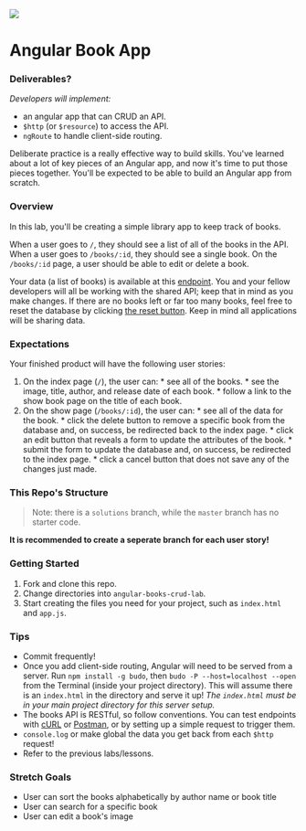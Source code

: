 <!--
Location: SF
-->

![](https://ga-dash.s3.amazonaws.com/production/assets/logo-9f88ae6c9c3871690e33280fcf557f33.png)

# Angular Book App

### Deliverables?
<!-- specific/measurable goal for students to achieve -->
*Developers will implement:*

- an angular app that can CRUD an API.
- `$http` (or `$resource`) to access the API.
- `ngRoute` to handle client-side routing.


Deliberate practice is a really effective way to build skills. You've learned about a lot of key pieces of an Angular app, and now it's time to put those pieces together.  You'll be expected to be able to build an Angular app from scratch.

### Overview 

In this lab, you'll be creating a simple library app to keep track of books.

When a user goes to `/`, they should see a list of all of the books in the API. When a user goes to `/books/:id`, they should see a single book. On the `/books/:id` page, a user should be able to edit or delete a book.

Your data (a list of books) is available at this [endpoint](https://super-crud.herokuapp.com/books). You and your fellow developers will all be working with the shared API; keep that in mind as you make changes.  If there are no books left or far too many books, feel free to reset the database by clicking [the reset button](http://super-crud.herokuapp.com/reset). Keep in mind all applications will be sharing data.

### Expectations

Your finished product will have the following user stories:

  1. On the index page (`/`), the user can:
    * see all of the books.
    * see the image, title, author, and release date of each book.
    * follow a link to the show book page on the title of each book.
  2. On the show page (`/books/:id`), the user can:
    * see all of the data for the book.
    * click the delete button to remove a specific book from the database and, on success, be redirected back to the index page.
    * click an edit button that reveals a form to update the attributes of the book.
    * submit the form to update the database and, on success, be redirected to the index page.
    * click a cancel button that does not save any of the changes just made.

### This Repo's Structure

> Note: there is a `solutions` branch, while the `master` branch has no starter code.

**It is recommended to create a seperate branch for each user story!**

### Getting Started

1. Fork and clone this repo.
2. Change directories into `angular-books-crud-lab`.
3. Start creating the files you need for your project, such as `index.html` and `app.js`.

### Tips

* Commit frequently!
* Once you add client-side routing,  Angular will need to be served from a server. Run `npm install -g budo`, then `budo -P --host=localhost --open` from the Terminal (inside your project directory). This will assume there is an `index.html` in the directory and serve it up! *The `index.html` must be in your main project directory for this server setup.*
* The books API is RESTful, so follow conventions.  You can test endpoints with [cURL](https://curl.haxx.se/docs/manpage.html) or [Postman](https://www.getpostman.com/), or by setting up a simple request to trigger them. 
* `console.log` or make global the data you get back from each `$http` request!
* Refer to the previous labs/lessons.

### Stretch Goals

* User can sort the books alphabetically by author name or book title
* User can search for a specific book
* User can edit a book's image
